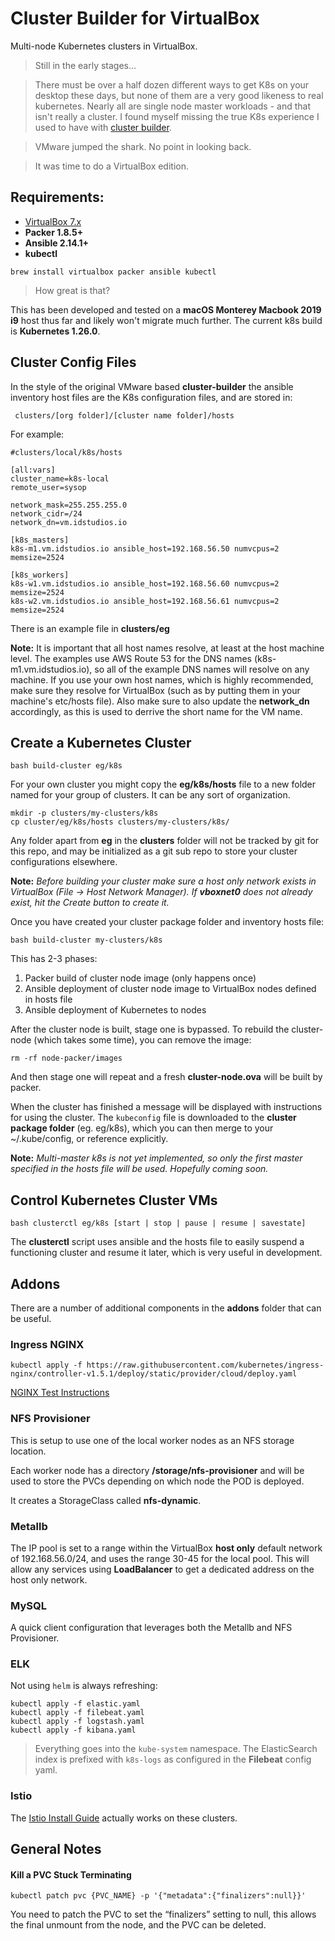Cluster Builder for VirtualBox
==============================

Multi-node Kubernetes clusters in VirtualBox.

>Still in the early stages...

>There must be over a half dozen different ways to get K8s on your desktop these days, but none of them are a very good likeness to real kubernetes.  Nearly all are single node master workloads - and that isn't really a cluster.  I found myself missing the true K8s experience I used to have with [cluster builder](https://github.com/ids/cluster-builder).

>VMware jumped the shark.  No point in looking back.  

>It was time to do a VirtualBox edition.

## Requirements:

- [VirtualBox 7.x](https://virtualbox.org/)
- __Packer 1.8.5+__ 
- __Ansible 2.14.1+__ 
- __kubectl__ 

`brew install virtualbox packer ansible kubectl`

> How great is that?

This has been developed and tested on a __macOS Monterey Macbook 2019 i9__ host thus far and likely won't migrate much further.  The current k8s build is __Kubernetes 1.26.0__.

## Cluster Config Files
In the style of the original VMware based __cluster-builder__ the ansible inventory host files are the K8s configuration files, and are stored in:

```
 clusters/[org folder]/[cluster name folder]/hosts
```

For example:

```
#clusters/local/k8s/hosts

[all:vars]
cluster_name=k8s-local
remote_user=sysop

network_mask=255.255.255.0
network_cidr=/24
network_dn=vm.idstudios.io

[k8s_masters]
k8s-m1.vm.idstudios.io ansible_host=192.168.56.50 numvcpus=2 memsize=2524

[k8s_workers]
k8s-w1.vm.idstudios.io ansible_host=192.168.56.60 numvcpus=2 memsize=2524
k8s-w2.vm.idstudios.io ansible_host=192.168.56.61 numvcpus=2 memsize=2524

```

There is an example file in __clusters/eg__

__Note:__ It is important that all host names resolve, at least at the host machine level.  The examples use AWS Route 53 for the DNS names (k8s-m1.vm.idstudios.io), so all of the example DNS names will resolve on any machine.  If you use your own host names, which is highly recommended, make sure they resolve for VirtualBox (such as by putting them in your machine's etc/hosts file).  Also make sure to also update the __network_dn__ accordingly, as this is used to derrive the short name for the VM name.

## Create a Kubernetes Cluster

```
bash build-cluster eg/k8s
```
For your own cluster you might copy the __eg/k8s/hosts__ file to a new folder named for your group of clusters.  It can be any sort of organization.

```
mkdir -p clusters/my-clusters/k8s
cp cluster/eg/k8s/hosts clusters/my-clusters/k8s/
```

Any folder apart from __eg__ in the __clusters__ folder will not be tracked by git for this repo, and may be initialized as a git sub repo to store your cluster configurations elsewhere.

__Note:__ _Before building your cluster make sure a host only network exists in VirtualBox (File -> Host Network Manager).  If __vboxnet0__ does not already exist, hit the Create button to create it._

Once you have created your cluster package folder and inventory hosts file:

```
bash build-cluster my-clusters/k8s
```

This has 2-3 phases:

1. Packer build of cluster node image (only happens once)
2. Ansible deployment of cluster node image to VirtualBox nodes defined in hosts file
3. Ansible deployment of Kubernetes to nodes

After the cluster node is built, stage one is bypassed.  To rebuild the cluster-node (which takes some time), you can remove the image:

```
rm -rf node-packer/images
```
And then stage one will repeat and a fresh __cluster-node.ova__ will be built by packer.

When the cluster has finished a message will be displayed with instructions for using the cluster.  The `kubeconfig` file is downloaded to the __cluster package folder__ (eg. eg/k8s), which you can then merge to your ~/.kube/config, or reference explicitly.

__Note:__ _Multi-master k8s is not yet implemented, so only the first master specified in the hosts file will be used.  Hopefully coming soon._

## Control Kubernetes Cluster VMs

```
bash clusterctl eg/k8s [start | stop | pause | resume | savestate]
```

The __clusterctl__ script uses ansible and the hosts file to easily suspend a functioning cluster and resume it later, which is very useful in development.


## Addons
There are a number of additional components in the __addons__ folder that can be useful.

### Ingress NGINX

```
kubectl apply -f https://raw.githubusercontent.com/kubernetes/ingress-nginx/controller-v1.5.1/deploy/static/provider/cloud/deploy.yaml
```
[NGINX Test Instructions](https://kubernetes.github.io/ingress-nginx/deploy/#local-testing)

### NFS Provisioner
This is setup to use one of the local worker nodes as an NFS storage location.

Each worker node has a directory __/storage/nfs-provisioner__ and will be used to store the PVCs depending on which node the POD is deployed.

It creates a StorageClass called __nfs-dynamic__.

### Metallb
The IP pool is set to a range within the VirtualBox __host only__ default network of 192.168.56.0/24, and uses the range 30-45 for the local pool.  This will allow any services using __LoadBalancer__ to get a dedicated address on the host only network.

### MySQL
A quick client configuration that leverages both the Metallb and NFS Provisioner.

### ELK
Not using `helm` is always refreshing:

```
kubectl apply -f elastic.yaml 
kubectl apply -f filebeat.yaml 
kubectl apply -f logstash.yaml 
kubectl apply -f kibana.yaml
```

> Everything goes into the `kube-system` namespace.  The ElasticSearch index is prefixed with `k8s-logs` as configured in the __Filebeat__ config yaml.

### Istio

The [Istio Install Guide](https://istio.io/latest/docs/setup/getting-started/#dashboard
) actually works on these clusters.

## General Notes

#### Kill a PVC Stuck Terminating

```
kubectl patch pvc {PVC_NAME} -p '{"metadata":{"finalizers":null}}'
```

You need to patch the PVC to set the “finalizers” setting to null, this allows the final unmount from the node, and the PVC can be deleted.


